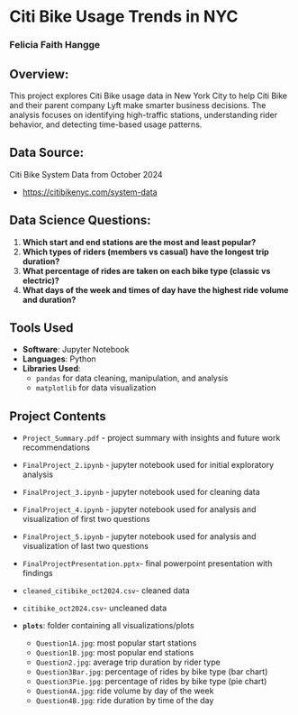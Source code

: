 # Citi Bike Usage Trends in NYC
### Felicia Faith Hangge 


## Overview:
This project explores Citi Bike usage data in New York City to help Citi Bike and their parent company Lyft make smarter business decisions. The analysis focuses on identifying high-traffic stations, understanding rider behavior, and detecting time-based usage patterns.

## Data Source: 
Citi Bike System Data from October 2024 
- https://citibikenyc.com/system-data

## Data Science Questions:
1. **Which start and end stations are the most and least popular?**
2. **Which types of riders (members vs casual) have the longest trip duration?**
3. **What percentage of rides are taken on each bike type (classic vs electric)?**
4. **What days of the week and times of day have the highest ride volume and duration?**

## Tools Used
- **Software**: Jupyter Notebook
- **Languages**: Python
- **Libraries Used**:
  - `pandas` for data cleaning, manipulation, and analysis
  - `matplotlib` for data visualization

## Project Contents
- `Project_Summary.pdf` - project summary with insights and future work recommendations 
- `FinalProject_2.ipynb` - jupyter notebook used for initial exploratory analysis 
- `FinalProject_3.ipynb` - jupyter notebook used for cleaning data
- `FinalProject_4.ipynb` - jupyter notebook used for analysis and visualization of first two questions
- `FinalProject_5.ipynb` - jupyter notebook used for analysis and visualization of last two questions
- `FinalProjectPresentation.pptx`- final powerpoint presentation with findings
- `cleaned_citibike_oct2024.csv`- cleaned data 
- `citibike_oct2024.csv`- uncleaned data

- **`plots`**: folder containing all visualizations/plots
  - `Question1A.jpg`: most popular start stations
  - `Question1B.jpg`: most popular end stations
  -  `Question2.jpg`: average trip duration by rider type
  -  `Question3Bar.jpg`: percentage of rides by bike type (bar chart)
  -  `Question3Pie.jpg`: percentage of rides by bike type (pie chart)
  -  `Question4A.jpg`: ride volume by day of the week
  -  `Question4B.jpg`: ride duration by time of the day   
